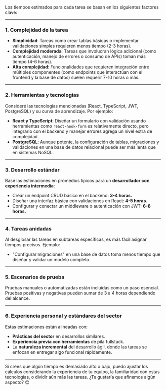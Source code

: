 Los tiempos estimados para cada tarea se basan en los siguientes factores clave:

---

### **1. Complejidad de la tarea**
- **Simplicidad**: Tareas como crear tablas básicas o implementar validaciones simples requieren menos tiempo (2-3 horas).
- **Complejidad moderada**: Tareas que involucran lógica adicional (como autenticación, manejo de errores o consumo de APIs) toman más tiempo (4-6 horas).
- **Alta complejidad**: Funcionalidades que requieren integración entre múltiples componentes (como endpoints que interactúan con el frontend y la base de datos) suelen requerir 7-10 horas o más.

---

### **2. Herramientas y tecnologías**
Consideré las tecnologías mencionadas (React, TypeScript, JWT, PostgreSQL) y su curva de aprendizaje. Por ejemplo:
- **React y TypeScript**: Diseñar un formulario con validación usando herramientas como `react-hook-form` es relativamente directo, pero integrarlo con el backend y manejar errores agrega un nivel extra de complejidad.
- **PostgreSQL**: Aunque potente, la configuración de tablas, migraciones y validaciones en una base de datos relacional puede ser más lenta que en sistemas NoSQL.

---

### **3. Desarrollo estándar**
Basé las estimaciones en promedios típicos para un **desarrollador con experiencia intermedia**:
- Crear un endpoint CRUD básico en el backend: **3-4 horas.**
- Diseñar una interfaz básica con validaciones en React: **4-5 horas.**
- Configurar y conectar un middleware o autenticación con JWT: **6-8 horas.**

---

### **4. Tareas anidadas**
Al desglosar las tareas en subtareas específicas, es más fácil asignar tiempos precisos. Ejemplo:
- "Configurar migraciones" en una base de datos toma menos tiempo que diseñar y validar un modelo completo.

---

### **5. Escenarios de prueba**
Pruebas manuales o automatizadas están incluidas como un paso esencial. Pruebas positivas y negativas pueden sumar de 3 a 4 horas dependiendo del alcance.

---

### **6. Experiencia personal y estándares del sector**
Estas estimaciones están alineadas con:
- **Prácticas del sector** en desarrollos similares.
- **Experiencia previa con herramientas** de pila fullstack.
- La **naturaleza incremental** del desarrollo ágil, donde las tareas se enfocan en entregar algo funcional rápidamente.

---

Si crees que algún tiempo es demasiado alto o bajo, puedo ajustar los cálculos considerando la experiencia de tu equipo, la familiaridad con estas tecnologías, o dividir aún más las tareas. ¿Te gustaría que afinemos algún aspecto? 😊